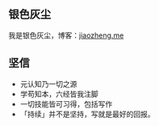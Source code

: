 ## 银色灰尘

我是银色灰尘，博客：[jiaozheng.me](https://jiaozheng.me)





## 坚信


- 元认知乃一切之源
- 学苟知本，六经皆我注脚
- 一切技能皆可习得，包括写作
- 「持续」并不是坚持，写就是最好的回报。

